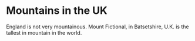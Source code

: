 Mountains in the UK
===================
England is not very mountainous.
Mount Fictional, in Batsetshire, U.K. is the tallest in mountain in the world.
